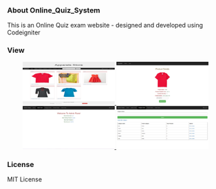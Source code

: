 ### About Online_Quiz_System
This is an Online Quiz exam website - designed and developed using Codeigniter

### View
<div align="center">
  
  <a target="_blank" href="https://raw.githubusercontent.com/AsifNoman/Apparels-Store/master/public/image/apparels1.png">
    <img src="https://raw.githubusercontent.com/AsifNoman/Apparels-Store/master/public/image/apparels1.png" alt="apparels1" width="auto" height="100">
  </a>

  <a target="_blank" href="https://raw.githubusercontent.com/AsifNoman/Apparels-Store/master/public/image/apparels5.PNG">
    <img  src="https://raw.githubusercontent.com/AsifNoman/Apparels-Store/master/public/image/apparels5.PNG" alt="apparels1" width="auto" height="100">
  </a>

  <a target="_blank" href="https://raw.githubusercontent.com/AsifNoman/Apparels-Store/master/public/image/apparels3.PNG">
    <img  src="https://raw.githubusercontent.com/AsifNoman/Apparels-Store/master/public/image/apparels3.PNG" alt="apparels1" width="auto" height="100">
  </a>

  <a target="_blank" href="https://raw.githubusercontent.com/AsifNoman/Apparels-Store/master/public/image/apparels4.PNG">
    <img  src="https://raw.githubusercontent.com/AsifNoman/Apparels-Store/master/public/image/apparels4.PNG" alt="apparels1" width="auto" height="100">
  </a>
  
</div>

### License

MIT License
